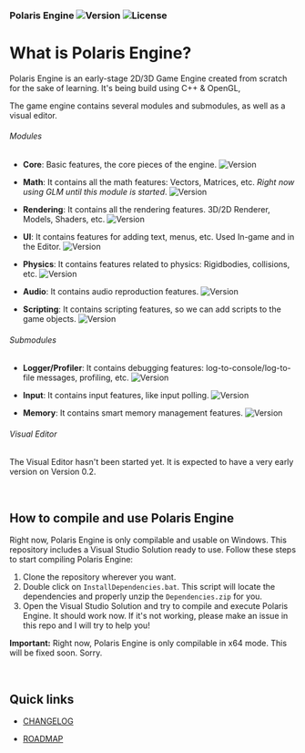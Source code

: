 ### Polaris Engine ![Version](https://img.shields.io/badge/version-v0.1.0.1-green) ![License](https://img.shields.io/badge/License-Apache2.0-yellow)



# What is Polaris Engine?

Polaris Engine is an early-stage 2D/3D Game Engine created from scratch for the sake of learning. It's being build using C++ &amp; OpenGL, 

The game engine contains several modules and submodules, as well as a visual editor.

###### Modules

- **Core**: Basic features, the core pieces of the engine. ![Version](https://img.shields.io/badge/v0.1.1-green)

- **Math**: It contains all the math features: Vectors, Matrices, etc. *Right now using GLM until this module is started*. ![Version](https://img.shields.io/badge/NotStarted-red)

- **Rendering**: It contains all the rendering features. 3D/2D Renderer, Models, Shaders, etc. ![Version](https://img.shields.io/badge/v0.1-green)

- **UI**: It contains features for adding text, menus, etc. Used In-game and in the Editor. ![Version](https://img.shields.io/badge/NotStarted-red)

- **Physics**: It contains features related to physics: Rigidbodies, collisions, etc. ![Version](https://img.shields.io/badge/NotStarted-red)

- **Audio**: It contains audio reproduction features. ![Version](https://img.shields.io/badge/NotStarted-red)

- **Scripting**: It contains scripting features, so we can add scripts to the game objects. ![Version](https://img.shields.io/badge/NotStarted-red)

  

###### Submodules

- **Logger/Profiler**: It contains debugging features: log-to-console/log-to-file messages, profiling, etc. ![Version](https://img.shields.io/badge/v0.1-green)

- **Input**: It contains input features, like input polling. ![Version](https://img.shields.io/badge/v0.1-green)

- **Memory**: It contains smart memory management features. ![Version](https://img.shields.io/badge/NotStarted-red)

  

###### Visual Editor

The Visual Editor hasn't been started yet. It is expected to have a very early version on Version 0.2.

<br>

## How to compile and use Polaris Engine

Right now, Polaris Engine is only compilable and usable on Windows. This repository includes a Visual Studio Solution ready to use. Follow these steps to start compiling Polaris Engine:

1. Clone the repository wherever you want.
2. Double click on `InstallDependencies.bat`. This script will locate the dependencies and properly unzip the `Dependencies.zip` for you.
3. Open the Visual Studio Solution and try to compile and execute Polaris Engine. It should work now. If it's not working, please make an issue in this repo and I will try to help you!

**Important:** Right now, Polaris Engine is only compilable in x64 mode. This will be fixed soon. Sorry.

<br>

## Quick links

- [CHANGELOG](https://github.com/Delunado/PolarisEngine/blob/master/CHANGELOG.md)

- [ROADMAP](https://github.com/Delunado/PolarisEngine/blob/master/ROADMAP.md)
